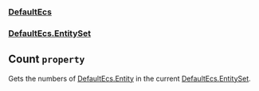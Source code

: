 ### [DefaultEcs](./DefaultEcs 'DefaultEcs')
### [DefaultEcs.EntitySet](./DefaultEcs-EntitySet 'DefaultEcs.EntitySet')
## Count `property`
Gets the numbers of [DefaultEcs.Entity](./DefaultEcs-Entity 'DefaultEcs.Entity') in the current [DefaultEcs.EntitySet](./DefaultEcs-EntitySet 'DefaultEcs.EntitySet').
